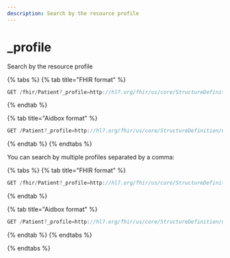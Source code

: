 ```yaml
---
description: Search by the resource profile
---
```


# \_profile

Search by the resource profile

{% tabs %}
{% tab title="FHIR format" %}
```javascript
GET /fhir/Patient?_profile=http://hl7.org/fhir/us/core/StructureDefinition/us-core-patient
```
{% endtab %}

{% tab title="Aidbox format" %}
```javascript
GET /Patient?_profile=http://hl7.org/fhir/us/core/StructureDefinition/us-core-patient
```
{% endtab %}
{% endtabs %}

You can search by multiple profiles separated by a comma:

{% tabs %}
{% tab title="FHIR format" %}
```javascript
GET /fhir/Patient?_profile=http://hl7.org/fhir/us/core/StructureDefinition/us-core-patient,http://fhir.nl/fhir/StructureDefinition/nl-core-patient
```
{% endtab %}

{% tab title="Aidbox format" %}
```javascript
GET /Patient?_profile=http://hl7.org/fhir/us/core/StructureDefinition/us-core-patient,http://fhir.nl/fhir/StructureDefinition/nl-core-patient
```
{% endtab %}
{% endtabs %}

{% endtabs %}

